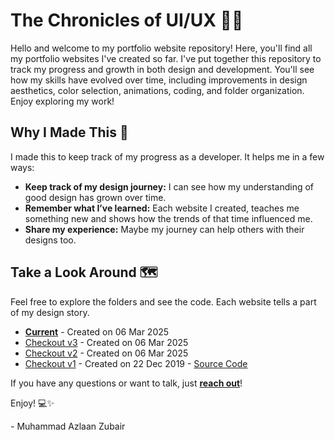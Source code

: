 # The Chronicles of UI/UX 📖✨

Hello and welcome to my portfolio website repository! Here, you'll find all my portfolio websites I've created so far. I've put together this repository to track my progress and growth in both design and development. You'll see how my skills have evolved over time, including improvements in design aesthetics, color selection, animations, coding, and folder organization. Enjoy exploring my work!

## Why I Made This 🧭

I made this to keep track of my progress as a developer. It helps me in a few ways:

* **Keep track of my design journey:** I can see how my understanding of good design has grown over time.
* **Remember what I’ve learned:** Each website I created, teaches me something new and shows how the trends of that time influenced me.
* **Share my experience:** Maybe my journey can help others with their designs too.

## Take a Look Around 🗺️

Feel free to explore the folders and see the code. Each website tells a part of my design story.

* [**Current**](https://www.linkedin.com/in/mdazlaanzubair/) - Created on 06 Mar 2025
* [Checkout v3](https://www.linkedin.com/in/mdazlaanzubair/) - Created on 06 Mar 2025
* [Checkout v2](https://www.linkedin.com/in/mdazlaanzubair/) - Created on 06 Mar 2025
* [Checkout v1](https://v1.mdazlaanzubair.com/) - Created on 22 Dec 2019 - [Source Code](https://github.com/mdazlaanzubair/the-chronicles-of-UI-UX/tree/v1)

If you have any questions or want to talk, just [**reach out**](https://www.linkedin.com/in/mdazlaanzubair/)!

Enjoy! 💻✨

\- Muhammad Azlaan Zubair
